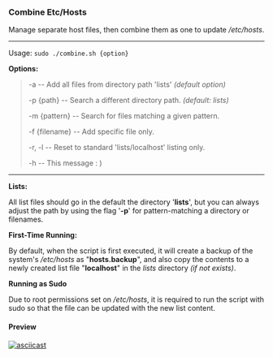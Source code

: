 ### Combine Etc/Hosts

Manage separate host files, then combine them as one to update */etc/hosts*.

----

Usage: ```sudo ./combine.sh {option}```

**Options:**

> -a -- Add all files from directory path 'lists' *(default option)*
> 
> -p {path} -- Search a different directory path. *(default: lists)*
> 
> -m {pattern} -- Search for files matching a given pattern.
> 
> -f {filename} -- Add specific file only.
> 
> -r, -l -- Reset to standard 'lists/localhost' listing only.
> 
> -h -- This message : )

----

**Lists:**

All list files should go in the default the directory '**lists**', but you can always adjust the path by using the flag '**-p**' for pattern-matching a directory or filenames.

**First-Time Running:**

By default, when the script is first executed, it will create a backup of the system's */etc/hosts* as "**hosts.backup**", and also copy the contents to a newly created list file "**localhost**" in the *lists* directory *(if not exists)*.

**Running as Sudo**

Due to root permissions set on */etc/hosts*, it is required to run the script with sudo so that the file can be updated with the new list content.

#### Preview

[![asciicast](https://asciinema.org/a/82661.png?v=2)](https://asciinema.org/a/82661)

